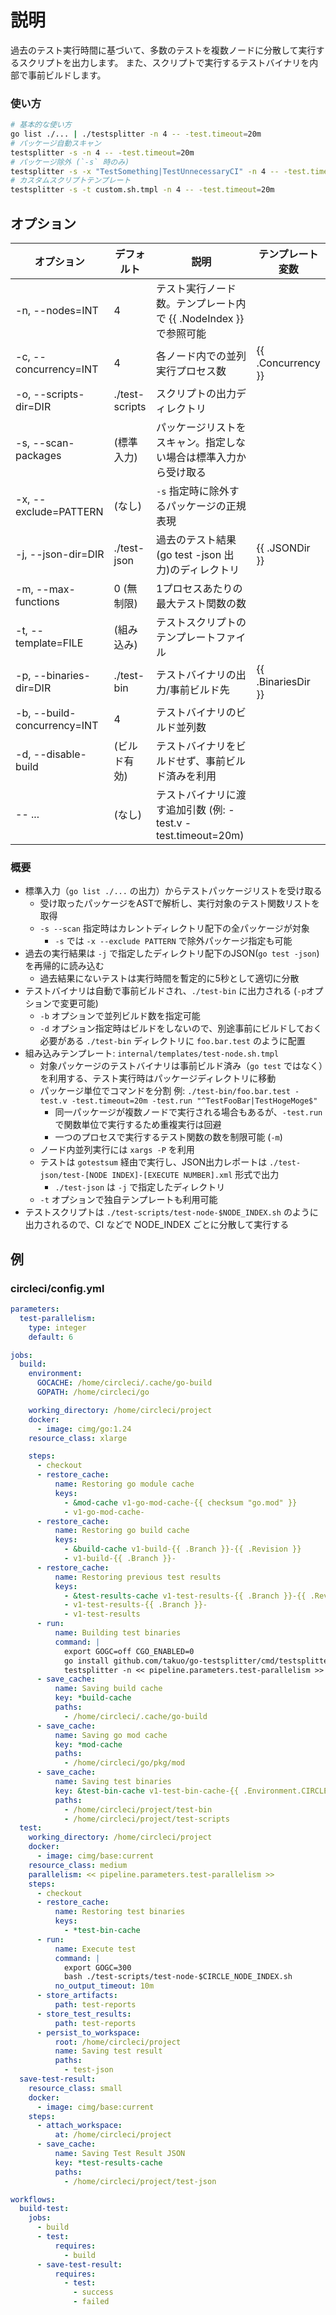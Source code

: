 # 説明

過去のテスト実行時間に基づいて、多数のテストを複数ノードに分散して実行するスクリプトを出力します。
また、スクリプトで実行するテストバイナリを内部で事前ビルドします。

### 使い方

```bash
# 基本的な使い方
go list ./... | ./testsplitter -n 4 -- -test.timeout=20m
# パッケージ自動スキャン
testsplitter -s -n 4 -- -test.timeout=20m
# パッケージ除外 (`-s` 時のみ)
testsplitter -s -x "TestSomething|TestUnnecessaryCI" -n 4 -- -test.timeout=20m
# カスタムスクリプトテンプレート
testsplitter -s -t custom.sh.tmpl -n 4 -- -test.timeout=20m
```

## オプション

  | オプション                    | デフォルト           | 説明                                                                 | テンプレート変数         |
  |------------------------------|----------------------|----------------------------------------------------------------------|--------------------------|
  | -n, --nodes=INT              | 4                    | テスト実行ノード数。テンプレート内で {{ .NodeIndex }} で参照可能      |        |
  | -c, --concurrency=INT        | 4                    | 各ノード内での並列実行プロセス数                                            | {{ .Concurrency }}       |
  | -o, --scripts-dir=DIR        | ./test-scripts       | スクリプトの出力ディレクトリ                                         |                          |
  | -s, --scan-packages          | (標準入力)           | パッケージリストをスキャン。指定しない場合は標準入力から受け取る      |                          |
  | -x, --exclude=PATTERN        | (なし)               | `-s` 指定時に除外するパッケージの正規表現                               |                          |
  | -j, --json-dir=DIR           | ./test-json          | 過去のテスト結果(go test -json 出力)のディレクトリ                      | {{ .JSONDir }}         |
  | -m, --max-functions          | 0 (無制限)           | 1プロセスあたりの最大テスト関数の数                                    |                          |
  | -t, --template=FILE          | (組み込み)           | テストスクリプトのテンプレートファイル                               |                          |
  | -p, --binaries-dir=DIR       | ./test-bin           | テストバイナリの出力/事前ビルド先                                   | {{ .BinariesDir }}       |
  | -b, --build-concurrency=INT  | 4                    | テストバイナリのビルド並列数                                         |                          |
  | -d, --disable-build          | (ビルド有効)         | テストバイナリをビルドせず、事前ビルド済みを利用                     |                          |
  | -- ...                       | (なし)               | テストバイナリに渡す追加引数 (例: -test.v -test.timeout=20m)         |                          |

### 概要

* 標準入力（`go list ./...` の出力）からテストパッケージリストを受け取る
  * 受け取ったパッケージをASTで解析し、実行対象のテスト関数リストを取得
  * `-s --scan` 指定時はカレントディレクトリ配下の全パッケージが対象
    * `-s` では `-x --exclude PATTERN` で除外パッケージ指定も可能
* 過去の実行結果は `-j` で指定したディレクトリ配下のJSON(`go test -json`)を再帰的に読み込む
  * 過去結果にないテストは実行時間を暫定的に5秒として適切に分散
* テストバイナリは自動で事前ビルドされ、`./test-bin` に出力される (`-p`オプションで変更可能)
  * `-b` オプションで並列ビルド数を指定可能
  * `-d` オプション指定時はビルドをしないので、別途事前にビルドしておく必要がある `./test-bin` ディレクトリに `foo.bar.test` のように配置
* 組み込みテンプレート: `internal/templates/test-node.sh.tmpl`
  * 対象パッケージのテストバイナリは事前ビルド済み（`go test` ではなく）を利用する、テスト実行時はパッケージディレクトリに移動
  * パッケージ単位でコマンドを分割 例: `./test-bin/foo.bar.test -test.v -test.timeout=20m -test.run "^TestFooBar|TestHogeMoge$"`
    * 同一パッケージが複数ノードで実行される場合もあるが、`-test.run` で関数単位で実行するため重複実行は回避
    * 一つのプロセスで実行するテスト関数の数を制限可能 (`-m`)
  * ノード内並列実行には `xargs -P` を利用
  * テストは `gotestsum` 経由で実行し、JSON出力レポートは `./test-json/test-[NODE INDEX]-[EXECUTE NUMBER].xml` 形式で出力
    * `./test-json` は `-j` で指定したディレクトリ
  * `-t` オプションで独自テンプレートも利用可能
* テストスクリプトは `./test-scripts/test-node-$NODE_INDEX.sh` のように出力されるので、CI などで NODE_INDEX ごとに分散して実行する

## 例

### circleci/config.yml

```yaml
parameters:
  test-parallelism:
    type: integer
    default: 6

jobs:
  build:
    environment:
      GOCACHE: /home/circleci/.cache/go-build
      GOPATH: /home/circleci/go

    working_directory: /home/circleci/project
    docker:
      - image: cimg/go:1.24
    resource_class: xlarge

    steps:
      - checkout
      - restore_cache:
          name: Restoring go module cache
          keys:
            - &mod-cache v1-go-mod-cache-{{ checksum "go.mod" }}
            - v1-go-mod-cache-
      - restore_cache:
          name: Restoring go build cache
          keys:
            - &build-cache v1-build-{{ .Branch }}-{{ .Revision }}
            - v1-build-{{ .Branch }}-
      - restore_cache:
          name: Restoring previous test results
          keys:
            - &test-results-cache v1-test-results-{{ .Branch }}-{{ .Revision }}
            - v1-test-results-{{ .Branch }}-
            - v1-test-results
      - run:
          name: Building test binaries
          command: |
            export GOGC=off CGO_ENABLED=0
            go install github.com/takuo/go-testsplitter/cmd/testsplitter@latest
            testsplitter -n << pipeline.parameters.test-parallelism >> -s -b 7 -c 4 -m 20 -- -test.timeout=10m
      - save_cache:
          name: Saving build cache
          key: *build-cache
          paths:
            - /home/circleci/.cache/go-build
      - save_cache:
          name: Saving go mod cache
          key: *mod-cache
          paths:
            - /home/circleci/go/pkg/mod
      - save_cache:
          name: Saving test binaries
          key: &test-bin-cache v1-test-bin-cache-{{ .Environment.CIRCLE_WORKFLOW_ID }}
          paths:
            - /home/circleci/project/test-bin
            - /home/circleci/project/test-scripts
  test:
    working_directory: /home/circleci/project
    docker:
      - image: cimg/base:current
    resource_class: medium
    parallelism: << pipeline.parameters.test-parallelism >>
    steps:
      - checkout
      - restore_cache:
          name: Restoring test binaries
          keys:
            - *test-bin-cache
      - run:
          name: Execute test
          command: |
            export GOGC=300
            bash ./test-scripts/test-node-$CIRCLE_NODE_INDEX.sh
          no_output_timeout: 10m
      - store_artifacts:
          path: test-reports
      - store_test_results:
          path: test-reports
      - persist_to_workspace:
          root: /home/circleci/project
          name: Saving test result
          paths:
            - test-json
  save-test-result:
    resource_class: small
    docker:
      - image: cimg/base:current
    steps:
      - attach_workspace:
          at: /home/circleci/project
      - save_cache:
          name: Saving Test Result JSON
          key: *test-results-cache
          paths:
            - /home/circleci/project/test-json

workflows:
  build-test:
    jobs:
      - build
      - test:
          requires:
            - build
      - save-test-result:
          requires:
            - test:
              - success
              - failed
```
